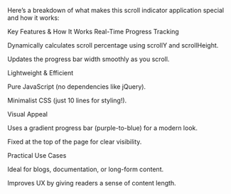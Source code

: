 Here’s a breakdown of what makes this scroll indicator application special and how it works:

Key Features & How It Works
Real-Time Progress Tracking

Dynamically calculates scroll percentage using scrollY and scrollHeight.

Updates the progress bar width smoothly as you scroll.

Lightweight & Efficient

Pure JavaScript (no dependencies like jQuery).

Minimalist CSS (just 10 lines for styling!).

Visual Appeal

Uses a gradient progress bar (purple-to-blue) for a modern look.

Fixed at the top of the page for clear visibility.

Practical Use Cases

Ideal for blogs, documentation, or long-form content.

Improves UX by giving readers a sense of content length.
